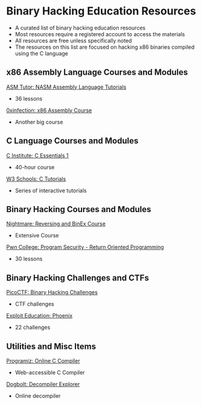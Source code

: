 # Binary Hacking Education Resources
* A curated list of binary hacking education resources
* Most resources require a registered account to access the materials
* All resources are free unless specifically noted
* The resources on this list are focused on hacking x86 binaries compiled using the C language
## x86 Assembly Language Courses and Modules
[ASM Tutor: NASM Assembly Language Tutorials](https://asmtutor.com/)
* 36 lessons

[0xinfection: x86 Assembly Course](https://0xinfection.github.io/reversing/pages/x86-course.html)
* Another big course
## C Language Courses and Modules
[C Institute: C Essentials 1](https://www.netacad.com/courses/c-essentials-1)
* 40-hour course

[W3 Schools: C Tutorials](https://www.w3schools.com/c/index.php)
* Series of interactive tutorials
## Binary Hacking Courses and Modules
[Nightmare: Reversing and BinEx Course](https://guyinatuxedo.github.io/)
* Extensive Course

[Pwn College: Program Security - Return Oriented Programming](https://pwn.college/program-security/return-oriented-programming/)
* 30 lessons
## Binary Hacking Challenges and CTFs
[PicoCTF: Binary Hacking Challenges](https://play.picoctf.org/practice?category=6)
* CTF challenges

[Exploit Education: Phoenix](http://exploit.education/phoenix/)
* 22 challenges
## Utilities and Misc Items
[Programiz: Online C Compiler](https://www.programiz.com/c-programming/online-compiler/)
* Web-accessible C Compiler

[Dogbolt: Decompiler Explorer](https://dogbolt.org/)
* Online decompiler
